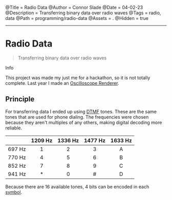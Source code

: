 @Title = Radio Data
@Author = Connor Slade
@Date = 04-02-23
@Description = Transferring binary data over radio waves
@Tags = radio, data
@Path = programming/radio-data
@Assets = .
@Hidden = true

---

<style>
    [title] {
        text-decoration: underline;
    }
</style>

# Radio Data

> Transferring binary data over radio waves

<div ad info>
Info

This project was made my just me for a hackathon, so it is not totally complete.
Last year I made an [Oscilloscope Renderer](/writing/programming/oscilloscope-renderer).

</div>

## Principle

For transferring data I ended up using <span title="dual tone multi frequency">DTMF</span> tones.
These are the same tones that are used for phone dialing.
The frequencies were chosen because they aren't multiples of any others, making digital decoding more reliable.

|        | 1209 Hz | 1336 Hz | 1477 Hz | 1633 Hz |
| :----: | :-----: | :-----: | :-----: | :-----: |
| 697 Hz |    1    |    2    |    3    |    A    |
| 770 Hz |    4    |    5    |    6    |    B    |
| 852 Hz |    7    |    8    |    9    |    C    |
| 941 Hz |   \*    |    0    |    #    |    D    |

Because there are 16 available tones, 4 bits can be encoded in each <span title="">symbol</span>.
